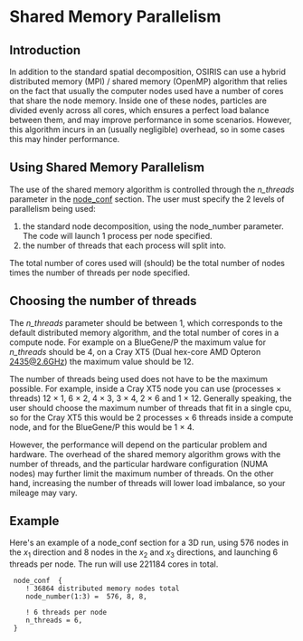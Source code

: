 # Shared Memory Parallelism

## Introduction

In addition to the standard spatial decomposition, OSIRIS can use a
hybrid distributed memory (MPI) / shared memory (OpenMP) algorithm that
relies on the fact that usually the computer nodes used have a number of
cores that share the node memory. Inside one of these nodes, particles
are divided evenly across all cores, which ensures a perfect load
balance between them, and may improve performance in some scenarios.
However, this algorithm incurs in an (usually negligible) overhead, so
in some cases this may hinder performance.

## Using Shared Memory Parallelism

The use of the shared memory algorithm is controlled through the
*n_threads* parameter in the
[node_conf](../reference/Node_Configuration.md) section. The
user must specify the 2 levels of parallelism being used:

1. the standard node decomposition, using the node_number parameter.
    The code will launch 1 process per node specified.
2. the number of threads that each process will split into.

The total number of cores used will (should) be the total number of
nodes times the number of threads per node specified.

## Choosing the number of threads

The *n_threads* parameter should be between 1, which corresponds to the
default distributed memory algorithm, and the total number of cores in a
compute node. For example on a BlueGene/P the maximum value for
*n_threads* should be 4, on a Cray XT5 (Dual hex-core AMD Opteron
2435@2.6GHz) the maximum value should be 12.

The number of threads being used does not have to be the maximum
possible. For example, inside a Cray XT5 node you can use (processes ×
threads) 12 × 1, 6 × 2, 4 × 3, 3 × 4, 2 × 6 and 1 × 12. Generally
speaking, the user should choose the maximum number of threads that fit
in a single cpu, so for the Cray XT5 this would be 2 processes × 6
threads inside a compute node, and for the BlueGene/P this would be 1 ×
4.

However, the performance will depend on the particular problem and
hardware. The overhead of the shared memory algorithm grows with the
number of threads, and the particular hardware configuration (NUMA
nodes) may further limit the maximum number of threads. On the other
hand, increasing the number of threads will lower load imbalance, so
your mileage may vary.

## Example

Here's an example of a node_conf section for a 3D run, using 576 nodes
in the $x_1$ direction and 8 nodes in the $x_2$ and
$x_3$ directions, and launching 6 threads per node. The run will
use 221184 cores in total.

```text
 node_conf  {
    ! 36864 distributed memory nodes total
    node_number(1:3) =  576, 8, 8,     
    
    ! 6 threads per node 
    n_threads = 6,
 }
```
